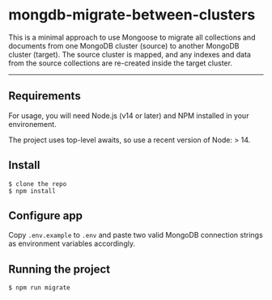 # mongdb-migrate-between-clusters

This is a minimal approach to use Mongoose to migrate all collections and documents from one MongoDB cluster (source) to another MongoDB cluster (target).
The source cluster is mapped, and any indexes and data from the source collections are re-created inside the target cluster.

---

## Requirements

For usage, you will need Node.js (v14 or later) and NPM installed in your environement.

The project uses top-level awaits, so use a recent version of Node: > 14.

## Install

    $ clone the repo
    $ npm install

## Configure app

Copy `.env.example` to `.env` and paste two valid MongoDB connection strings as environment variables accordingly.

## Running the project

    $ npm run migrate
